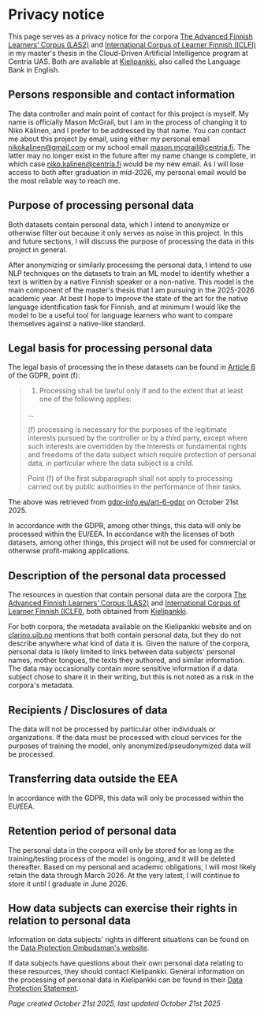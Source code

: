 # Privacy notice

<link type="text/css" rel="stylesheet" href="../stylesheets/main.css">

This page serves as a privacy notice for the corpora [The Advanced Finnish Learners’ Corpus (LAS2)](http://urn.fi/urn:nbn:fi:lb-201407167) and [International Corpus of Learner Finnish (ICLFI)](http://urn.fi/urn:nbn:fi:lb-20140730163) in my master's thesis in the Cloud-Driven Artificial Intelligence program at Centria UAS. Both are available at [Kielipankki](https://www.kielipankki.fi/), also called the Language Bank in English.

## Persons responsible and contact information

The data controller and main point of contact for this project is myself. My name is officially Mason McGrail, but I am in the process of changing it to Niko Kälinen, and I prefer to be addressed by that name.
You can contact me about this project by email, using either my personal email <nikokalinen@gmail.com> or my school email <mason.mcgrail@centria.fi>. The latter may no longer exist in the future after my name change is complete, in which case <niko.kalinen@centria.fi> would be my new email. As I will lose access to both after graduation in mid-2026, my personal email would be the most reliable way to reach me.

## Purpose of processing personal data

Both datasets contain personal data, which I intend to anonymize or otherwise filter out because it only serves as noise in this project. In this and future sections, I will discuss the purpose of processing the data in this project in general.

After anonymizing or similarly processing the personal data, I intend to use NLP techniques on the datasets to train an ML model to identify whether a text is written by a native Finnish speaker or a non-native. This model is the main component of the master's thesis that I am pursuing in the 2025-2026 academic year.
At best I hope to improve the state of the art for the native language identification task for Finnish, and at minimum I would like the model to be a useful tool for language learners who want to compare themselves against a native-like standard.

## Legal basis for processing personal data

The legal basis of processing the in these datasets can be found in [Article 6](https://gdpr-info.eu/art-6-gdpr/) of the GDPR, point (f):

> 1. Processing shall be lawful only if and to the extent that at least one of the following applies:
> 
> ...
> 
> (f) processing is necessary for the purposes of the legitimate interests pursued by the controller or by a third party, except where such interests are overridden by the interests or fundamental rights and freedoms of the data subject which require protection of personal data, in particular where the data subject is a child.
>
> Point (f) of the first subparagraph shall not apply to processing carried out by public authorities in the performance of their tasks.

The above was retrieved from [gdpr-info.eu/art-6-gdpr](gdpr-info.eu/art-6-gdpr) on October 21st 2025.

In accordance with the GDPR, among other things, this data will only be processed within the EU/EEA. In accordance with the licenses of both datasets, among other things, this project will not be used for commercial or otherwise profit-making applications.

## Description of the personal data processed

The resources in question that contain personal data are the corpora [The Advanced Finnish Learners’ Corpus (LAS2)](http://urn.fi/urn:nbn:fi:lb-201407167) and [International Corpus of Learner Finnish (ICLFI)](http://urn.fi/urn:nbn:fi:lb-20140730163), both obtained from [Kielipankki](https://www.kielipankki.fi/).

For both corpora, the metadata available on the Kielipankki website and on [clarino.uib.no](clarino.uib.no) mentions that both contain personal data, but they do not describe anywhere what kind of data it is. Given the nature of the corpora, personal data is likely limited to links between data subjects' personal names, mother tongues, the texts they authored, and similar information. The data may occasionally contain more sensitive information if a data subject chose to share it in their writing, but this is not noted as a risk in the corpora's metadata.

## Recipients / Disclosures of data

The data will not be processed by particular other individuals or organizations. If the data must be processed with cloud services for the purposes of training the model, only anonymized/pseudonymized data will be processed.

## Transferring data outside the EEA

In accordance with the GDPR, this data will only be processed within the EU/EEA.

## Retention period of personal data

The personal data in the corpora will only be stored for as long as the training/testing process of the model is ongoing, and it will be deleted thereafter. Based on my personal and academic obligations, I will most likely retain the data through March 2026. At the very latest, I will continue to store it until I graduate in June 2026.

## How data subjects can exercise their rights in relation to personal data

Information on data subjects' rights in different situations can be found on the [Data Protection Ombudsman's website](https://tietosuoja.fi/en/what-rights-do-data-subjects-have-in-different-situations).

If data subjects have questions about their own personal data relating to these resources, they should contact Kielipankki. General information on the processing of personal data in Kielipankki can be found in their [Data Protection Statement](https://www.kielipankki.fi/data-protection-statement/).

*Page created October 21st 2025, last updated October 21st 2025*

